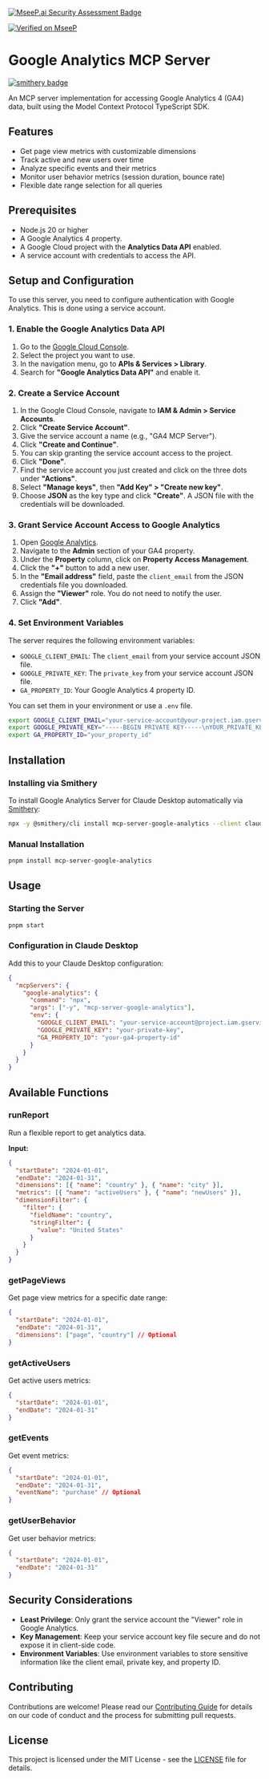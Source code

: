 [![MseeP.ai Security Assessment Badge](https://mseep.net/pr/ruchernchong-mcp-server-google-analytics-badge.png)](https://mseep.ai/app/ruchernchong-mcp-server-google-analytics)

[![Verified on MseeP](https://mseep.ai/badge.svg)](https://mseep.ai/app/41973db2-3e96-4d8b-b138-265f40fd5bab)

# Google Analytics MCP Server

[![smithery badge](https://smithery.ai/badge/mcp-server-google-analytics)](https://smithery.ai/server/mcp-server-google-analytics)

An MCP server implementation for accessing Google Analytics 4 (GA4) data, built using the Model Context Protocol
TypeScript SDK.

## Features

- Get page view metrics with customizable dimensions
- Track active and new users over time
- Analyze specific events and their metrics
- Monitor user behavior metrics (session duration, bounce rate)
- Flexible date range selection for all queries

## Prerequisites

- Node.js 20 or higher
- A Google Analytics 4 property.
- A Google Cloud project with the **Analytics Data API** enabled.
- A service account with credentials to access the API.

## Setup and Configuration

To use this server, you need to configure authentication with Google Analytics. This is done using a service account.

### 1. Enable the Google Analytics Data API

1. Go to the [Google Cloud Console](https://console.cloud.google.com/).
2. Select the project you want to use.
3. In the navigation menu, go to **APIs & Services > Library**.
4. Search for **"Google Analytics Data API"** and enable it.

### 2. Create a Service Account

1. In the Google Cloud Console, navigate to **IAM & Admin > Service Accounts**.
2. Click **"Create Service Account"**.
3. Give the service account a name (e.g., "GA4 MCP Server").
4. Click **"Create and Continue"**.
5. You can skip granting the service account access to the project.
6. Click **"Done"**.
7. Find the service account you just created and click on the three dots under **"Actions"**.
8. Select **"Manage keys"**, then **"Add Key" > "Create new key"**.
9. Choose **JSON** as the key type and click **"Create"**. A JSON file with the credentials will be downloaded.

### 3. Grant Service Account Access to Google Analytics

1.  Open [Google Analytics](https://analytics.google.com/).
2.  Navigate to the **Admin** section of your GA4 property.
3.  Under the **Property** column, click on **Property Access Management**.
4.  Click the **"+"** button to add a new user.
5.  In the **"Email address"** field, paste the `client_email` from the JSON credentials file you downloaded.
6.  Assign the **"Viewer"** role. You do not need to notify the user.
7.  Click **"Add"**.

### 4. Set Environment Variables

The server requires the following environment variables:

- `GOOGLE_CLIENT_EMAIL`: The `client_email` from your service account JSON file.
- `GOOGLE_PRIVATE_KEY`: The `private_key` from your service account JSON file.
- `GA_PROPERTY_ID`: Your Google Analytics 4 property ID.

You can set them in your environment or use a `.env` file.

```bash
export GOOGLE_CLIENT_EMAIL="your-service-account@your-project.iam.gserviceaccount.com"
export GOOGLE_PRIVATE_KEY="-----BEGIN PRIVATE KEY-----\nYOUR_PRIVATE_KEY\n-----END PRIVATE KEY-----\n"
export GA_PROPERTY_ID="your_property_id"
```

## Installation

### Installing via Smithery

To install Google Analytics Server for Claude Desktop automatically via [Smithery](https://smithery.ai/server/mcp-server-google-analytics):

```bash
npx -y @smithery/cli install mcp-server-google-analytics --client claude
```

### Manual Installation
```bash
pnpm install mcp-server-google-analytics
```

## Usage

### Starting the Server

```bash
pnpm start
```

### Configuration in Claude Desktop

Add this to your Claude Desktop configuration:

```json
{
  "mcpServers": {
    "google-analytics": {
      "command": "npx",
      "args": ["-y", "mcp-server-google-analytics"],
      "env": {
        "GOOGLE_CLIENT_EMAIL": "your-service-account@project.iam.gserviceaccount.com",
        "GOOGLE_PRIVATE_KEY": "your-private-key",
        "GA_PROPERTY_ID": "your-ga4-property-id"
      }
    }
  }
}
```

## Available Functions

### runReport

Run a flexible report to get analytics data.

**Input:**

```json
{
  "startDate": "2024-01-01",
  "endDate": "2024-01-31",
  "dimensions": [{ "name": "country" }, { "name": "city" }],
  "metrics": [{ "name": "activeUsers" }, { "name": "newUsers" }],
  "dimensionFilter": {
    "filter": {
      "fieldName": "country",
      "stringFilter": {
        "value": "United States"
      }
    }
  }
}
```

### getPageViews

Get page view metrics for a specific date range:

```json
{
  "startDate": "2024-01-01",
  "endDate": "2024-01-31",
  "dimensions": ["page", "country"] // Optional
}
```

### getActiveUsers

Get active users metrics:

```json
{
  "startDate": "2024-01-01",
  "endDate": "2024-01-31"
}
```

### getEvents

Get event metrics:

```json
{
  "startDate": "2024-01-01",
  "endDate": "2024-01-31",
  "eventName": "purchase" // Optional
}
```

### getUserBehavior

Get user behavior metrics:

```json
{
  "startDate": "2024-01-01",
  "endDate": "2024-01-31"
}
```

## Security Considerations

- **Least Privilege**: Only grant the service account the "Viewer" role in Google Analytics.
- **Key Management**: Keep your service account key file secure and do not expose it in client-side code.
- **Environment Variables**: Use environment variables to store sensitive information like the client email, private key, and property ID.

## Contributing

Contributions are welcome! Please read our [Contributing Guide](CONTRIBUTING.md) for details on our code of conduct and
the process for submitting pull requests.

## License

This project is licensed under the MIT License - see the [LICENSE](LICENSE) file for details.
